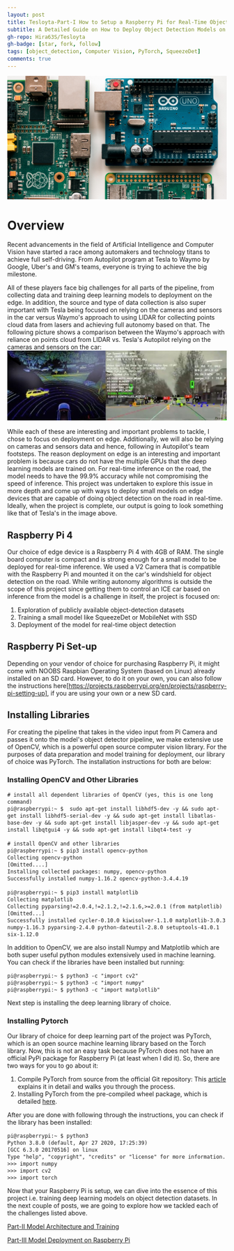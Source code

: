 ```yaml
---
layout: post
title: Tesloyta-Part-I How to Setup a Raspberry Pi for Real-Time Object Detection
subtitle: A Detailed Guide on How to Deploy Object Detection Models on the Edge
gh-repo: Hira63S/Tesloyta
gh-badge: [star, fork, follow]
tags: [object_detection, Computer Vision, PyTorch, SqueezeDet]
comments: true
---
```

![RaspberryPi-Credit:Unsplash](../assets/img/raspberry.jpg)
# Overview
Recent advancements in the field of Artificial Intelligence and Computer Vision have started a race among automakers and technology titans to achieve full self-driving. From Autopilot program at Tesla to Waymo by Google, Uber's and GM's teams, everyone is trying to achieve the big milestone.

All of these players face big challenges for all parts of the pipeline, from collecting data and training deep learning models to deployment on the edge. In addition, the source and type of data collection is also super important with Tesla being focused on relying on the cameras and sensors in the car versus Waymo's approach to using LIDAR for collecting points cloud data from lasers and achieving full autonomy based on that.
The following picture shows a comparison between the Waymo's approach with reliance on points cloud from LIDAR vs. Tesla's Autopilot relying on the cameras and sensors on the car:
![Tesla vs. Waymo](../assets/img/waymovstesla.jpeg)

While each of these are interesting and important problems to tackle, I chose to focus on deployment on edge. Additionally, we will also be relying on cameras and sensors data and hence, following in Autopilot's team footsteps. The reason deployment on edge is an interesting and important problem is because cars do not have the multiple GPUs that the deep learning models are trained on. For real-time inference on the road, the model needs to have the 99.9% accuracy while not compromising the speed of inference. This project was undertaken to explore this issue in more depth and come up with ways to deploy small models on edge devices that are capable of doing object detection on the road in real-time. Ideally, when the project is complete, our output is going to look something like that of Tesla's in the image above.

## Raspberry Pi 4
Our choice of edge device is a Raspberry Pi 4 with 4GB of RAM. The single board computer is compact and is strong enough for a small model to be deployed for real-time inference. We used a V2 Camera that is compatible with the Raspberry Pi and mounted it on the car's windshield for object detection on the road. While writing autonomy algorithms is outside the scope of this project since getting them to control an ICE car based on inference from the model is a challenge in itself, the project is focused on:

1. Exploration of publicly available object-detection datasets
2. Training a small model like SqueezeDet or MobileNet with SSD
3. Deployment of the model for real-time object detection


## Raspberry Pi Set-up
Depending on your vendor of choice for purchasing Raspberry Pi, it might come with NOOBS Raspbian Operating System (based on Linux) already installed on an SD card. However, to do it on your own, you can also follow the instructions here[https://projects.raspberrypi.org/en/projects/raspberry-pi-setting-up], if you are using your own or a new SD card.

## Installing Libraries
For creating the pipeline that takes in the video input from Pi Camera and passes it onto the model's object detector pipeline, we make extensive use of OpenCV, which is a powerful open source computer vision library. For the purposes of data preparation and model training for deployment, our library of choice was PyTorch. The installation instructions for both are below:

### Installing OpenCV and Other Libraries

```
# install all dependent libraries of OpenCV (yes, this is one long command)
pi@raspberrypi:~ $  sudo apt-get install libhdf5-dev -y && sudo apt-get install libhdf5-serial-dev -y && sudo apt-get install libatlas-base-dev -y && sudo apt-get install libjasper-dev -y && sudo apt-get install libqtgui4 -y && sudo apt-get install libqt4-test -y

# install OpenCV and other libraries
pi@raspberrypi:~ $ pip3 install opencv-python
Collecting opencv-python
[Omitted....]
Installing collected packages: numpy, opencv-python
Successfully installed numpy-1.16.2 opencv-python-3.4.4.19

pi@raspberrypi:~ $ pip3 install matplotlib
Collecting matplotlib
Collecting pyparsing!=2.0.4,!=2.1.2,!=2.1.6,>=2.0.1 (from matplotlib)
[Omitted...]
Successfully installed cycler-0.10.0 kiwisolver-1.1.0 matplotlib-3.0.3 numpy-1.16.3 pyparsing-2.4.0 python-dateutil-2.8.0 setuptools-41.0.1 six-1.12.0
```
In addition to OpenCV, we are also install Numpy and Matplotlib which are both super useful python modules extensively used in machine learning. You can check if the libraries have been installed but running:
```
pi@raspberrypi:~ $ python3 -c "import cv2"
pi@raspberrypi:~ $ python3 -c "import numpy"
pi@raspberrypi:~ $ python3 -c "import matplotlib"
```

Next step is installing the deep learning library of choice.

### Installing Pytorch

Our library of choice for deep learning part of the project was PyTorch, which is an open source machine learning library based on the Torch library. Now, this is not an easy task because PyTorch does not have an official PyPi package for Raspberry Pi (at least when I did it). So, there are two ways for you to go about it:

1. Compile PyTorch from source from the official Git repository: This [article](https://blog.openmined.org/federated-learning-of-a-rnn-on-raspberry-pis/) explains it in detail and walks you through the process.
2. Installing PyTorch from the pre-compiled wheel package, which is detailed [here](https://medium.com/secure-and-private-ai-writing-challenge/a-step-by-step-guide-to-installing-pytorch-in-raspberry-pi-a1491bb80531).

After you are done with following through the instructions, you can check if the library has been installed:

```
pi@raspberrypi:~ $ python3
Python 3.8.0 (default, Apr 27 2020, 17:25:39)
[GCC 6.3.0 20170516] on linux
Type "help", "copyright", "credits" or "license" for more information.
>>> import numpy
>>> import cv2
>>> import torch
```

Now that your Raspberry Pi is setup, we can dive into the essence of this project i.e. training deep learning models on object detection datasets. In the next couple of posts, we are going to explore how we tackled each of the challenges listed above.

[Part-II Model Architecture and Training](https://hira63s.github.io/2020-06-12-Tesloyta-Part-2-Model-Architecture-And-Training/)

[Part-III Model Deployment on Raspberry Pi](https://hira63s.github.io/2020-06-20-Tesloyta-Part3-Model-Deployment-On-Raspberry-Pi-For-Real-Time-Object-Detection-On-The-Road/)
